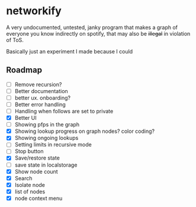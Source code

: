 # networkify
A very undocumented, untested, janky program that makes a graph of everyone you know indirectly on spotify, that may also be ~~illegal~~ in violation of ToS.

Basically just an experiment I made because I could

## Roadmap
- [ ] Remove recursion?
- [ ] Better documentation
- [ ] better ux. onboarding?
- [ ] Better error handling
- [ ] Handling when follows are set to private
- [x] Better UI
- [ ] Showing pfps in the graph
- [x] Showing lookup progress on graph nodes? color coding?
- [x] Showing ongoing lookups
- [ ] Setting limits in recursive mode
- [ ] Stop button
- [x] Save/restore state
- [ ] save state in localstorage
- [x] Show node count
- [x] Search
- [x] Isolate node
- [x] list of nodes
- [x] node context menu
